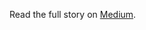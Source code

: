 Read the full story on [Medium](https://menaiala.medium.com/how-to-create-an-advanced-setup-for-your-nextjs-project-step-by-step-guide-for-junior-developers-8b6f98f61812).
